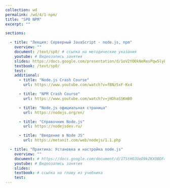 ```yaml
---
collection: wd
permalink: /wd/4/1-npm/
title: "SP0 NPM"
excerpt: ""

sections:

  - title: "Лекция: Серверный JavaScript - node.js, npm" 
    overview: ""
    document: /text/sp0/ # ссылка на методические указания
    youtube: # Видеозапись занятия
    slides: https://docs.google.com/presentation/d/1oV2YOOkNeResPqw5lyk2uxAxI0h6LEg3pQ0366ukKsg/edit?usp=sharing
    textbook: /text/sp0/
    test: 
    additional: 
      - title: "Node.js Crash Course"
        url: https://www.youtube.com/watch?v=fBNz5xF-Kx4

      - title: "NPM Crash Course"
        url: https://www.youtube.com/watch?v=jHDhaSSKmB0

      - title: "Node.js официальная страница"
        url: https://nodejs.org/en/

      - title: "Справочник Node.js"
        url: https://nodejsdev.ru/

      - title: "Введение в Node JS"
        url: https://metanit.com/web/nodejs/1.1.php

  - title: "Практика: Установка и настройка node.js" 
    overview: ""
    document: # https://docs.google.com/document/d/1TStHOJUeD9kZKXOBOF4qyXEyJmVf1BuS/edit?usp=sharing&ouid=116003821381017651142&rtpof=true&sd=true
    youtube: # Видеозапись занятия
    slides: 
    textbook: # ссылка на главу из учебника
    test: 
---
```

